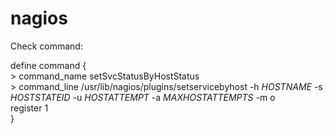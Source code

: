nagios
======

Check command: 

define command {  
        > command_name  setSvcStatusByHostStatus  
        > command_line  /usr/lib/nagios/plugins/setservicebyhost -h $HOSTNAME$ -s $HOSTSTATEID$ -u $HOSTATTEMPT$ -a $MAXHOSTATTEMPTS$ -m o  
        register 1  
}  
